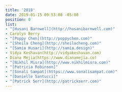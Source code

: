 ```yaml
---
title: '2018'
date: 2019-01-15 09:53:00 -05:00
position: 0
list:
- "[Husani Barnwell](http://husanibarnwell.com)"
- Carolyn Berry
- "[Poppy Chen](http://poppychen.com)"
- "[Sheila Cheng](http://sheilacheng.com)"
- "[Samia Husari](http://samia.design)"
- Vidya Keshavan(http://vidyakeshavan.com)
- Diana Mejia(https://www.dianamejia.co)
- "[Nikhil Misra](http://www.nikhilmisra.com)"
- "[Patricia Robinson]"
- "[Sonali Sampat](https://www.sonalisampat.com)"
- "[Danielle Santucci]"
- "[Patrick Serr](http://patrickserr.com)"
---
```


